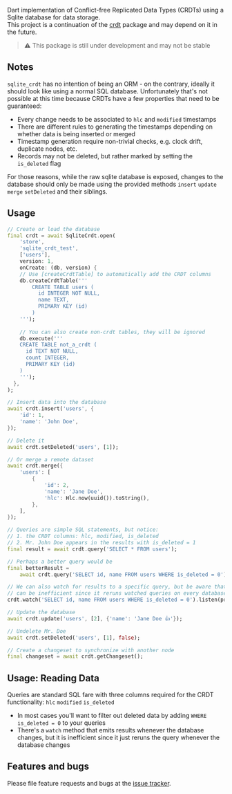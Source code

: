 Dart implementation of Conflict-free Replicated Data Types (CRDTs) using a Sqlite database for data storage.  
This project is a continuation of the [crdt](https://github.com/cachapa/crdt) package and may depend on it in the future.

> ⚠ This package is still under development and may not be stable

## Notes

`sqlite_crdt` has no intention of being an ORM - on the contrary, ideally it should look like using a normal SQL database. Unfortunately that's not possible at this time because CRDTs have a few properties that need to be guaranteed:

* Every change needs to be associated to `hlc` and `modified` timestamps
* There are different rules to generating the timestamps depending on whether data is being inserted or merged
* Timestamp generation require non-trivial checks, e.g. clock drift, duplicate nodes, etc.
* Records may not be deleted, but rather marked by setting the `is_deleted` flag

For those reasons, while the raw sqlite database is exposed, changes to the database should only be made using the provided methods `insert` `update` `merge` `setDeleted` and their siblings.

## Usage

```dart
// Create or load the database
final crdt = await SqliteCrdt.open(
    'store',
    'sqlite_crdt_test',
    ['users'],
    version: 1,
    onCreate: (db, version) {
    // Use [createCrdtTable] to automatically add the CRDT columns
    db.createCrdtTable('''
        CREATE TABLE users (
          id INTEGER NOT NULL,
          name TEXT,
          PRIMARY KEY (id)
        )
    ''');
    
    // You can also create non-crdt tables, they will be ignored
    db.execute('''
    CREATE TABLE not_a_crdt (
      id TEXT NOT NULL,
      count INTEGER,
      PRIMARY KEY (id)
    )
    ''');
  },
);

// Insert data into the database
await crdt.insert('users', {
    'id': 1,
    'name': 'John Doe',
});

// Delete it
await crdt.setDeleted('users', [1]);

// Or merge a remote dataset
await crdt.merge({
    'users': [
        {
            'id': 2,
            'name': 'Jane Doe',
            'hlc': Hlc.now(uuid()).toString(),
        },
    ],
});

// Queries are simple SQL statements, but notice:
// 1. the CRDT columns: hlc, modified, is_deleted
// 2. Mr. John Doe appears in the results with is_deleted = 1
final result = await crdt.query('SELECT * FROM users');

// Perhaps a better query would be
final betterResult =
    await crdt.query('SELECT id, name FROM users WHERE is_deleted = 0');

// We can also watch for results to a specific query, but be aware that this
// can be inefficient since it reruns watched queries on every database change
crdt.watch('SELECT id, name FROM users WHERE is_deleted = 0').listen(print);

// Update the database
await crdt.update('users', [2], {'name': 'Jane Doe 👍'});

// Undelete Mr. Doe
await crdt.setDeleted('users', [1], false);

// Create a changeset to synchronize with another node
final changeset = await crdt.getChangeset();
```

## Usage: Reading Data

Queries are standard SQL fare with three columns required for the CRDT functionality: `hlc` `modified` `is_deleted`


* In most cases you'll want to filter out deleted data by adding `WHERE is_deleted = 0` to your queries
* There's a `watch` method that emits results whenever the database changes, but it is inefficient since it just reruns the query whenever the database changes

## Features and bugs

Please file feature requests and bugs at the [issue tracker](https://github.com/cachapa/sqlite_crdt/issues).
